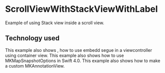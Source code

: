 # ScrollViewWithStackViewWithLabel
Example of using Stack view inside a scroll view.

## Technology used
 This example also shows , how to use embedd segue in a viewcontroller using container view.
 This example also shows how to use MKMapSnapshotOptions in Swift 4.0.
 This example also shows how to make a custom MKAnnotationView.
